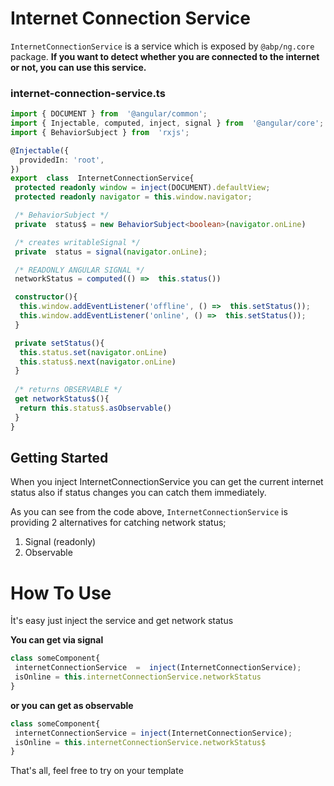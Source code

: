 # Internet Connection Service
`InternetConnectionService` is a service which is exposed by `@abp/ng.core` package. **If you want to detect whether you are connected to the internet or not, you can use this service.**


### internet-connection-service.ts
```ts
import { DOCUMENT } from  '@angular/common';
import { Injectable, computed, inject, signal } from  '@angular/core';
import { BehaviorSubject } from  'rxjs';

@Injectable({
  providedIn: 'root',
})
export  class  InternetConnectionService{
 protected readonly window = inject(DOCUMENT).defaultView;
 protected readonly navigator = this.window.navigator;

 /* BehaviorSubject */
 private  status$ = new BehaviorSubject<boolean>(navigator.onLine)

 /* creates writableSignal */
 private  status = signal(navigator.onLine);

 /* READONLY ANGULAR SIGNAL */
 networkStatus = computed(() =>  this.status())

 constructor(){
  this.window.addEventListener('offline', () =>  this.setStatus());
  this.window.addEventListener('online', () =>  this.setStatus());
 }

 private setStatus(){
  this.status.set(navigator.onLine)
  this.status$.next(navigator.onLine)
 }
 
 /* returns OBSERVABLE */
 get networkStatus$(){
  return this.status$.asObservable()
 }
}
```

## Getting Started
When you inject InternetConnectionService you can get the current internet status also if status changes you can catch them immediately.

As you can see from the code above, `InternetConnectionService` is providing 2 alternatives for catching network status;
1. Signal (readonly)
2. Observable


# How To Use
İt's easy just inject the service and get network status

**You can get via signal**
```ts
class someComponent{
 internetConnectionService  =  inject(InternetConnectionService);
 isOnline = this.internetConnectionService.networkStatus
}
```
**or you can get as observable**
```ts
class someComponent{
 internetConnectionService = inject(InternetConnectionService);
 isOnline = this.internetConnectionService.networkStatus$
}
```

That's all, feel free to try on your template
